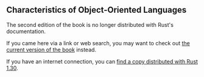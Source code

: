 ## Characteristics of Object-Oriented Languages

The second edition of the book is no longer distributed with Rust's documentation.

If you came here via a link or web search, you may want to check out [the current
version of the book](../ch18-01-what-is-oo.html) instead.

If you have an internet connection, you can [find a copy distributed with
Rust
1.30](https://doc.rust-lang.org/1.30.0/book/second-edition/ch17-01-what-is-oo.html).
